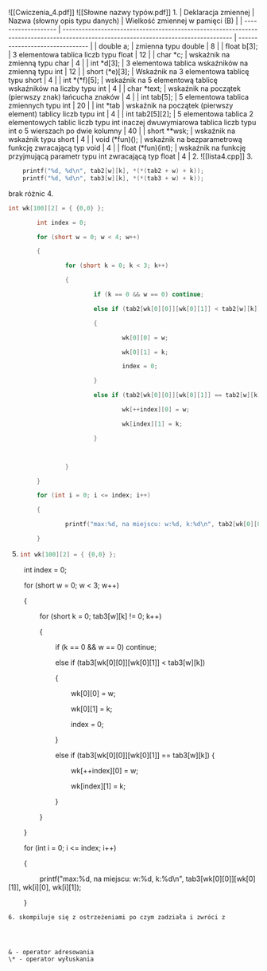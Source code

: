 ![[Cwiczenia_4.pdf]]
![[Słowne nazwy typów.pdf]]
1. 
| Deklaracja zmiennej | Nazwa (słowny opis typu danych)                                                                                                     | Wielkość zmiennej w pamięci (B) |
| ------------------- | ----------------------------------------------------------------------------------------------------------------------------------- | ------------------------------- |
| double a;           | zmienna typu double                                                                                                                 | 8                               |
| float b\[3\];       | 3 elementowa tablica liczb typu float                                                                                               | 12                              |
| char \*c;           | wskaźnik na zmienną typu char                                                                                                       | 4                               |
| int \*d\[3\];       | 3 elementowa tablica wskaźników na zmienną typu int                                                                                 | 12                              |
| short (\*e)\[3\];   | Wskaźnik na 3 elementowa tablicę typu short                                                                                         | 4                               |
| int \*(\*f)\[5\];   | wskaźnik na 5 elementową tablicę wskaźników na liczby typu int                                                                      | 4                               |
| char \*text;        | wskaźnik na początek (pierwszy znak) łańcucha znaków                                                                                | 4                               |
| int tab\[5\];       | 5 elementowa tablica zmiennych typu int                                                                                             | 20                              |
| int \*tab           | wskaźnik na początek (pierwszy element) tablicy liczb typu int                                                                      | 4                               |
| int tab2\[5\]\[2\]; | 5 elementowa tablica 2 elementowych tablic liczb typu int inaczej dwuwymiarowa tablica liczb typu int o 5 wierszach po dwie kolumny | 40                              |
| short \*\*wsk;      | wskaźnik na wskaźnik typu short                                                                                                     | 4                               |
| void (\*fun)();     | wskaźnik na bezparametrową funkcję zwracającą typ void                                                                              | 4                               |
| float (\*fun)(int); | wskaźnik na funkcję przyjmującą parametr typu int zwracającą typ float                                                              | 4                               |
2. 
   ![[lista4.cpp]]
3. 
   ```cpp
	   printf("%d, %d\n", tab2[w][k], *(*(tab2 + w) + k));
	   printf("%d, %d\n", tab3[w][k], *(*(tab3 + w) + k));
   ```
   brak różnic
4. 
   ```cpp
   int wk[100][2] = { {0,0} };

        int index = 0;

        for (short w = 0; w < 4; w++)

        {

                for (short k = 0; k < 3; k++)

                {

                        if (k == 0 && w == 0) continue;

                        else if (tab2[wk[0][0]][wk[0][1]] < tab2[w][k])

                        {

                                wk[0][0] = w;

                                wk[0][1] = k;

                                index = 0;

                        }

                        else if (tab2[wk[0][0]][wk[0][1]] == tab2[w][k]) {

                                wk[++index][0] = w;

                                wk[index][1] = k;

                        }

  

                }

        }

        for (int i = 0; i <= index; i++)

        {

                printf("max:%d, na miejscu: w:%d, k:%d\n", tab2[wk[0][0]][wk[0][1]], wk[i][0], wk[i][1]);

        }
   ```
5. 
   ```cpp
   int wk[100][2] = { {0,0} };

        int index = 0;

        for (short w = 0; w < 3; w++)

        {

                for (short k = 0; tab3[w][k] != 0; k++)

                {

                        if (k == 0 && w == 0) continue;

                        else if (tab3[wk[0][0]][wk[0][1]] < tab3[w][k])

                        {

                                wk[0][0] = w;

                                wk[0][1] = k;

                                index = 0;

                        }

                        else if (tab3[wk[0][0]][wk[0][1]] == tab3[w][k]) {

                                wk[++index][0] = w;

                                wk[index][1] = k;

                        }

  

                }

        }

        for (int i = 0; i <= index; i++)

        {

                printf("max:%d, na miejscu: w:%d, k:%d\n", tab3[wk[0][0]][wk[0][1]], wk[i][0], wk[i][1]);

        }
   ```
6. skompiluje się z ostrzeżeniami po czym zadziała i zwróci z
   



& - operator adresowania
\* - operator wyłuskania


